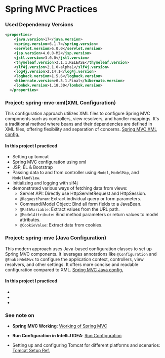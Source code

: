 # Spring MVC Practices

### Used Dependency Versions

```xml
<properties>
    <java.version>17</java.version>
    <spring.version>6.1.7</spring.version>
    <servlet.version>6.0.0</servlet.version>
    <jsp.version>4.0.0-M2</jsp.version>
    <jstl.version>3.0.0</jstl.version>
    <thymeleaf.version>3.1.1.RELEASE</thymeleaf.version>
    <slf4j.version>2.1.0-alpha1</slf4j.version>
    <log4j.version>2.14.1</log4j.version>
    <logback.version>1.5.6</logback.version>
    <hibernate.version>6.5.1.Final</hibernate.version>
    <lombok.version>1.18.30</lombok.version>
  </properties>
```

### Project: spring-mvc-xml(XML Configuration)

This configuration approach utilizes XML files to configure Spring MVC components such as controllers, view resolvers, and handler mappings. It's a traditional method where beans and their dependencies are defined in XML files, offering flexibility and separation of concerns. [Spring MVC XML config.](./spring-mvc-xml/)

#### In this project I practiced

- Setting up tomcat
- Spring MVC configuration using xml
- JSP, EL & Bootstrap
- Passing data to and from controller using `Model`, `ModelMap`, and `ModelAndView`.
- Initializing and logging with slf4j
- demonstrated various ways of fetching data from views:
  - Servlet API: Directly use HttpServletRequest and HttpSession.
  - `@RequestParam`: Extract individual query or form parameters.
  - Command/Model Object: Bind all form fields to a JavaBean.
  - `@PathVariable`: Extract values from the URL path.
  - `@ModelAttribute`: Bind method parameters or return values to model attributes.
  - `@CookieValue`: Extract data from cookies.

### Project: spring-mvc (Java Configuration)

 This modern approach uses Java-based configuration classes to set up Spring MVC components. It leverages annotations like `@Configuration` and `@EnableWebMvc` to configure the application context, controllers, view resolvers, and other settings. It offers more concise and readable configuration compared to XML. [Spring MVC Java config.](./spring-mvc/)

#### In this project I practiced

-
-
-

### See note on

- **Spring MVC Working**: [Working of Spring MVC](./notes/working.mvc.md)
- **Run Configuration in IntelliJ IDEA**: [Run Configuration](./notes/tomcat.setup.md)

- Setting up and configuring Tomcat for different platforms and scenarios: [Tomcat Setup Ref.](https://www.baeldung.com/tomcat)
